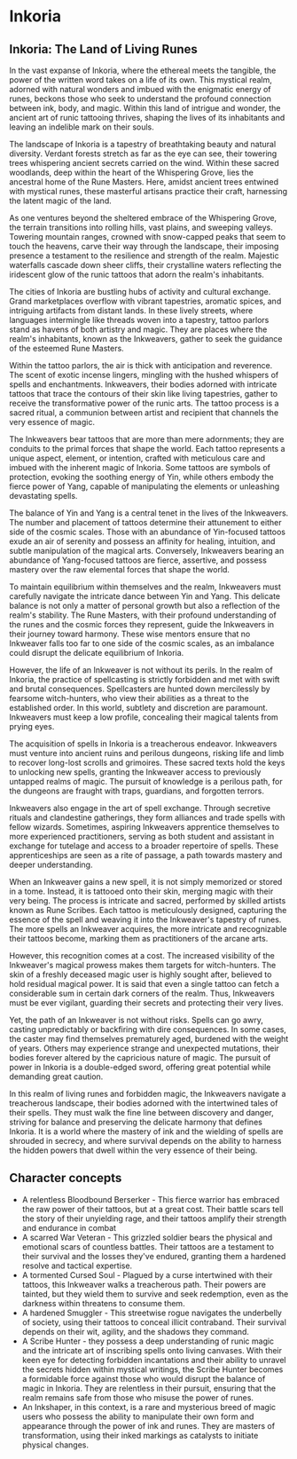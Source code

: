 # Inkoria

## Inkoria: The Land of Living Runes

In the vast expanse of Inkoria, where the ethereal meets the tangible, the power of the written word takes on a life of its own. This mystical realm, adorned with natural wonders and imbued with the enigmatic energy of runes, beckons those who seek to understand the profound connection between ink, body, and magic. Within this land of intrigue and wonder, the ancient art of runic tattooing thrives, shaping the lives of its inhabitants and leaving an indelible mark on their souls.

The landscape of Inkoria is a tapestry of breathtaking beauty and natural diversity. Verdant forests stretch as far as the eye can see, their towering trees whispering ancient secrets carried on the wind. Within these sacred woodlands, deep within the heart of the Whispering Grove, lies the ancestral home of the Rune Masters. Here, amidst ancient trees entwined with mystical runes, these masterful artisans practice their craft, harnessing the latent magic of the land.

As one ventures beyond the sheltered embrace of the Whispering Grove, the terrain transitions into rolling hills, vast plains, and sweeping valleys. Towering mountain ranges, crowned with snow-capped peaks that seem to touch the heavens, carve their way through the landscape, their imposing presence a testament to the resilience and strength of the realm. Majestic waterfalls cascade down sheer cliffs, their crystalline waters reflecting the iridescent glow of the runic tattoos that adorn the realm's inhabitants.

The cities of Inkoria are bustling hubs of activity and cultural exchange. Grand marketplaces overflow with vibrant tapestries, aromatic spices, and intriguing artifacts from distant lands. In these lively streets, where languages intermingle like threads woven into a tapestry, tattoo parlors stand as havens of both artistry and magic. They are places where the realm's inhabitants, known as the Inkweavers, gather to seek the guidance of the esteemed Rune Masters.

Within the tattoo parlors, the air is thick with anticipation and reverence. The scent of exotic incense lingers, mingling with the hushed whispers of spells and enchantments. Inkweavers, their bodies adorned with intricate tattoos that trace the contours of their skin like living tapestries, gather to receive the transformative power of the runic arts. The tattoo process is a sacred ritual, a communion between artist and recipient that channels the very essence of magic.

The Inkweavers bear tattoos that are more than mere adornments; they are conduits to the primal forces that shape the world. Each tattoo represents a unique aspect, element, or intention, crafted with meticulous care and imbued with the inherent magic of Inkoria. Some tattoos are symbols of protection, evoking the soothing energy of Yin, while others embody the fierce power of Yang, capable of manipulating the elements or unleashing devastating spells.

The balance of Yin and Yang is a central tenet in the lives of the Inkweavers. The number and placement of tattoos determine their attunement to either side of the cosmic scales. Those with an abundance of Yin-focused tattoos exude an air of serenity and possess an affinity for healing, intuition, and subtle manipulation of the magical arts. Conversely, Inkweavers bearing an abundance of Yang-focused tattoos are fierce, assertive, and possess mastery over the raw elemental forces that shape the world.

To maintain equilibrium within themselves and the realm, Inkweavers must carefully navigate the intricate dance between Yin and Yang. This delicate balance is not only a matter of personal growth but also a reflection of the realm's stability. The Rune Masters, with their profound understanding of the runes and the cosmic forces they represent, guide the Inkweavers in their journey toward harmony. These wise mentors ensure that no Inkweaver falls too far to one side of the cosmic scales, as an imbalance could disrupt the delicate equilibrium of Inkoria.

However, the life of an Inkweaver is not without its perils. In the realm of Inkoria, the practice of spellcasting is strictly forbidden and met with swift and brutal consequences. Spellcasters are hunted down mercilessly by fearsome witch-hunters, who view their abilities as a threat to the established order. In this world, subtlety and discretion are paramount. Inkweavers must keep a low profile, concealing their magical talents from prying eyes.

The acquisition of spells in Inkoria is a treacherous endeavor. Inkweavers must venture into ancient ruins and perilous dungeons, risking life and limb to recover long-lost scrolls and grimoires. These sacred texts hold the keys to unlocking new spells, granting the Inkweaver access to previously untapped realms of magic. The pursuit of knowledge is a perilous path, for the dungeons are fraught with traps, guardians, and forgotten terrors.

Inkweavers also engage in the art of spell exchange. Through secretive rituals and clandestine gatherings, they form alliances and trade spells with fellow wizards. Sometimes, aspiring Inkweavers apprentice themselves to more experienced practitioners, serving as both student and assistant in exchange for tutelage and access to a broader repertoire of spells. These apprenticeships are seen as a rite of passage, a path towards mastery and deeper understanding.

When an Inkweaver gains a new spell, it is not simply memorized or stored in a tome. Instead, it is tattooed onto their skin, merging magic with their very being. The process is intricate and sacred, performed by skilled artists known as Rune Scribes. Each tattoo is meticulously designed, capturing the essence of the spell and weaving it into the Inkweaver's tapestry of runes. The more spells an Inkweaver acquires, the more intricate and recognizable their tattoos become, marking them as practitioners of the arcane arts.

However, this recognition comes at a cost. The increased visibility of the Inkweaver's magical prowess makes them targets for witch-hunters. The skin of a freshly deceased magic user is highly sought after, believed to hold residual magical power. It is said that even a single tattoo can fetch a considerable sum in certain dark corners of the realm. Thus, Inkweavers must be ever vigilant, guarding their secrets and protecting their very lives.

Yet, the path of an Inkweaver is not without risks. Spells can go awry, casting unpredictably or backfiring with dire consequences. In some cases, the caster may find themselves prematurely aged, burdened with the weight of years. Others may experience strange and unexpected mutations, their bodies forever altered by the capricious nature of magic. The pursuit of power in Inkoria is a double-edged sword, offering great potential while demanding great caution.

In this realm of living runes and forbidden magic, the Inkweavers navigate a treacherous landscape, their bodies adorned with the intertwined tales of their spells. They must walk the fine line between discovery and danger, striving for balance and preserving the delicate harmony that defines Inkoria. It is a world where the mastery of ink and the wielding of spells are shrouded in secrecy, and where survival depends on the ability to harness the hidden powers that dwell within the very essence of their being.






## Character concepts

- A relentless Bloodbound Berserker - This fierce warrior has embraced the raw power of their tattoos, but at a great cost. Their battle scars tell the story of their unyielding rage, and their tattoos amplify their strength and endurance in combat
- A scarred War Veteran - This grizzled soldier bears the physical and emotional scars of countless battles. Their tattoos are a testament to their survival and the losses they've endured, granting them a hardened resolve and tactical expertise.
- A tormented Cursed Soul - Plagued by a curse intertwined with their tattoos, this Inkweaver walks a treacherous path. Their powers are tainted, but they wield them to survive and seek redemption, even as the darkness within threatens to consume them.
- A hardened Smuggler - This streetwise rogue navigates the underbelly of society, using their tattoos to conceal illicit contraband. Their survival depends on their wit, agility, and the shadows they command.
- A Scribe Hunter - they possess a deep understanding of runic magic and the intricate art of inscribing spells onto living canvases. With their keen eye for detecting forbidden incantations and their ability to unravel the secrets hidden within mystical writings, the Scribe Hunter becomes a formidable force against those who would disrupt the balance of magic in Inkoria. They are relentless in their pursuit, ensuring that the realm remains safe from those who misuse the power of runes.
- An Inkshaper, in this context, is a rare and mysterious breed of magic users who possess the ability to manipulate their own form and appearance through the power of ink and runes. They are masters of transformation, using their inked markings as catalysts to initiate physical changes.

